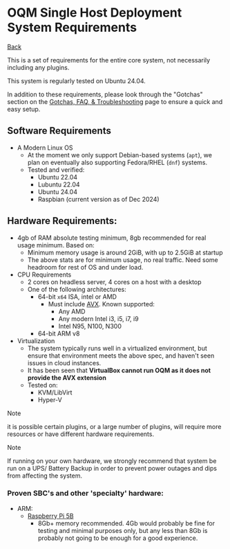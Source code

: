 # OQM Single Host Deployment System Requirements

[Back](README.md)

This is a set of requirements for the entire core system, not necessarily including any plugins.

This system is regularly tested on Ubuntu 24.04.

In addition to these requirements, please look through the "Gotchas" section on the [Gotchas, FAQ, & Troubleshooting](tgf.md) page to ensure a quick and easy setup.

## Software Requirements

- A Modern Linux OS
    - At the moment we only support Debian-based systems (`apt`), we plan on eventually also supporting Fedora/RHEL (`dnf`) systems.
    - Tested and verified:
      - Ubuntu 22.04
      - Lubuntu 22.04
      - Ubuntu 24.04
      - Raspbian (current version as of Dec 2024)

## Hardware Requirements:

- 4gb of RAM absolute testing minimum, 8gb recommended for real usage minimum. Based on:
  - Minimum memory usage is around 2GiB, with up to 2.5GiB at startup
  - The above stats are for minimum usage, no real traffic. Need some headroom for rest of OS and under load.
- CPU Requirements
    - 2 cores on headless server, 4 cores on a host with a desktop
    - One of the following architectures:
        - 64-bit `x64` ISA, intel or AMD
            - Must include [AVX](https://en.wikipedia.org/wiki/Advanced_Vector_Extensions). Known supported:
                - Any AMD
                - Any modern Intel i3, i5, i7, i9
                - Intel N95, N100, N300
        - 64-bit ARM v8
- Virtualization
  - The system typically runs well in a virtualized environment, but ensure that environment meets the above spec, and haven't seen issues in cloud instances.
  - It has been seen that __VirtualBox cannot run OQM as it does not provide the AVX extension__
  - Tested on:
    - KVM/LibVirt
    - Hyper-V

> [!NOTE]
> it is possible certain plugins, or a large number of plugins, will require more resources or have different hardware requirements.

> [!NOTE]
> If running on your own hardware, we strongly recommend that system be run on a UPS/ Battery Backup in order to prevent power outages and dips from affecting the system.

### Proven SBC's and other 'specialty' hardware:

- ARM:
    - [Raspberry Pi 5B](https://www.raspberrypi.com/products/raspberry-pi-5/)
        - 8Gb+ memory recommended. 4Gb would probably be fine for testing and minimal purposes only, but any less than 8Gb is probably not going to be enough for a good experience.
